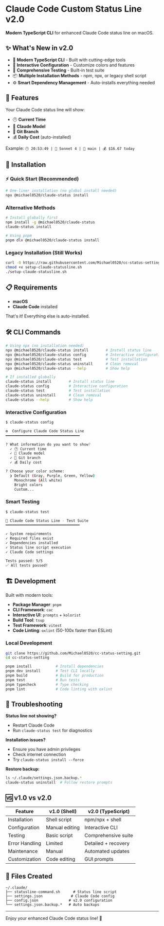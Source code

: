 # Claude Code Custom Status Line v2.0

**Modern TypeScript CLI** for enhanced Claude Code status line on macOS.

## ✨ What's New in v2.0

- 🚀 **Modern TypeScript CLI** - Built with cutting-edge tools
- 🎨 **Interactive Configuration** - Customize colors and features  
- 🧪 **Comprehensive Testing** - Built-in test suite
- 📦 **Multiple Installation Methods** - npm, npx, or legacy shell script
- ⚙️ **Smart Dependency Management** - Auto-installs everything needed

## 🎯 Features

Your Claude Code status line will show:

- 🕐 **Current Time**
- 🤖 **Claude Model** 
- 🌿 **Git Branch**
- 💰 **Daily Cost** (auto-installed)

Example: `🕐 20:53:49 | 🤖 Sonnet 4 | 🌿 main | 💰 $16.67 today`

## 🚀 Installation

### ⚡ Quick Start (Recommended)

```bash
# One-liner installation (no global install needed)
npx @michael0520/claude-status install
```

### Alternative Methods

```bash
# Install globally first
npm install -g @michael0520/claude-status
claude-status install

# Using pnpm
pnpm dlx @michael0520/claude-status install
```

### Legacy Installation (Still Works)

```bash
curl -O https://raw.githubusercontent.com/Michael0520/cc-status-setting/main/setup-claude-statusline.sh
chmod +x setup-claude-statusline.sh
./setup-claude-statusline.sh
```

## 📋 Requirements

- **macOS** 
- **Claude Code** installed

That's it! Everything else is auto-installed.

## 🛠️ CLI Commands

```bash
# Using npx (no installation needed)
npx @michael0520/claude-status install        # Install status line
npx @michael0520/claude-status config         # Interactive configuration
npx @michael0520/claude-status test           # Test installation  
npx @michael0520/claude-status uninstall      # Clean removal
npx @michael0520/claude-status --help         # Show help

# If installed globally
claude-status install        # Install status line
claude-status config         # Interactive configuration
claude-status test           # Test installation  
claude-status uninstall      # Clean removal
claude-status --help         # Show help
```

### Interactive Configuration

```bash
$ claude-status config

⚙️  Configure Claude Code Status Line
━━━━━━━━━━━━━━━━━━━━━━━━━━━━━━━━━━

? What information do you want to show?
  ✓ 🕐 Current time
  ✓ 🤖 Claude model
  ✓ 🌿 Git branch  
  ✓ 💰 Daily cost

? Choose your color scheme:
  ❯ Default (Gray, Purple, Green, Yellow)
    Monochrome (All white)
    Bright colors
    Custom...
```

### Smart Testing

```bash
$ claude-status test

🧪 Claude Code Status Line - Test Suite
━━━━━━━━━━━━━━━━━━━━━━━━━━━━━━━━━━

✓ System requirements
✓ Required files exist  
✓ Dependencies installed
✓ Status line script execution
✓ Claude Code settings

Tests passed: 5/5
✅ All tests passed!
```

## 🏗️ Development

Built with modern tools:

- **Package Manager**: `pnpm` 
- **CLI Framework**: `cac`
- **Interactive UI**: `prompts` + `kolorist`
- **Build Tool**: `tsup` 
- **Test Framework**: `vitest`
- **Code Linting**: `oxlint` (50-100x faster than ESLint)

### Local Development

```bash
git clone https://github.com/Michael0520/cc-status-setting.git
cd cc-status-setting

pnpm install           # Install dependencies
pnpm dev install       # Test CLI locally
pnpm build             # Build for production
pnpm test              # Run tests
pnpm typecheck         # Type checking
pnpm lint              # Code linting with oxlint
```

## 🔧 Troubleshooting

**Status line not showing?**
- Restart Claude Code
- Run `claude-status test` for diagnostics

**Installation issues?**
- Ensure you have admin privileges
- Check internet connection
- Try `claude-status install --force`

**Restore backup:**
```bash
ls ~/.claude/settings.json.backup.*
claude-status uninstall  # Follow restore prompts
```

## 🆚 v1.0 vs v2.0

| Feature | v1.0 (Shell) | v2.0 (TypeScript) |
|---------|-------------|-------------------|
| Installation | Shell script | npm/npx + shell |
| Configuration | Manual editing | Interactive CLI |
| Testing | Basic script | Comprehensive suite |
| Error Handling | Limited | Detailed + recovery |
| Maintenance | Manual | Automated updates |
| Customization | Code editing | GUI prompts |

## 📁 Files Created

```
~/.claude/
├── statusline-command.sh      # Status line script
├── settings.json             # Claude Code config
├── config.json              # v2.0 configuration
└── settings.json.backup.*   # Auto backups
```

---


Enjoy your enhanced Claude Code status line! 🎉